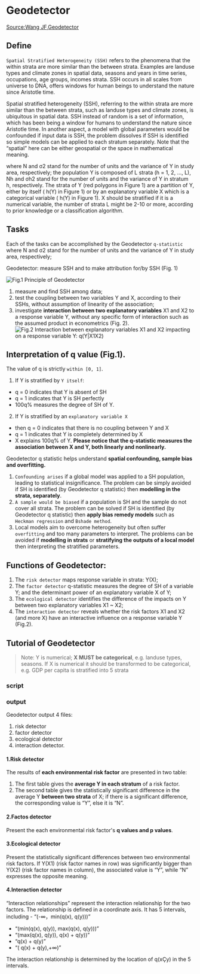 # Geodetector
[Source:Wang JF,Geodetector](http://www.geodetector.cn/)
## Define
`Spatial Stratified Heterogeneity (SSH)` refers to the phenomena that the within strata are more similar than the between strata. Examples are landuse types and climate zones in spatial data, seasons and years in time series, occupations, age groups, incomes strata. SSH occurs in all scales from universe to DNA, offers windows for human beings to understand the nature since Aristotle time.

Spatial stratified heterogeneity (SSH), referring to the within strata are more similar than the between strata, such as landuse types and climate zones, is ubiquitous in spatial data. SSH instead of random is a set of information, which has been being a window for humans to understand the nature since Aristotle time. In another aspect, a model with global parameters would be confounded if input data is SSH, the problem dissolves if SSH is identified so simple models can be applied to each stratum separately. Note that the “spatial” here can be either geospatial or the space in mathematical meaning.


where N and σ2 stand for the number of units and the variance of Y in study area, respectively; the population Y is composed of L strata (h = 1, 2, …, L), Nh and σh2 stand for the number of units and the variance of Y in stratum h, respectively. The strata of Y (red polygons in Figure 1) are a partition of Y, either by itself ( h(Y) in Figure 1) or by an explanatory variable X which is a categorical variable ( h(Y) in Figure 1). X should be stratified if it is a numerical variable, the number of strata L might be 2-10 or more, according to prior knowledge or a classification algorithm.

## Tasks
Each of the tasks can be accomplished by the Geodetector `q-statistic`
where N and σ2 stand for the number of units and the variance of Y in study area, respectively; 

Geodetector: measure SSH and to make attribution for/by SSH (Fig. 1)

![Fig.1 Principle of Geodetector](http://www.geodetector.cn/index.files/image018.jpg)

1. measure and find SSH among data;
2. test the coupling between two variables Y and X, according to their SSHs, without assumption of linearity of the association;
3. investigate **interaction between two explanatory variables** X1 and X2 to a response variable Y, without any specific form of interaction such as the assumed product in econometrics (Fig. 2).  
![Fig.2 Interaction between explanatory variables X1 and X2 impacting on a response variable Y: q(Y|X1X2)](http://www.geodetector.cn/index.files/image043.jpg)


## Interpretation of q value (Fig.1).

The value of q is strictly `within [0, 1]`.

1. If Y is stratified by `Y itself`:
  - q = 0 indicates that Y is absent of SH
  - q = 1 indicates that Y is SH perfectly
  - 100q% measures the degree of SH of Y.
2. If Y is stratified by an `explanatory variable X`
  - then q = 0 indicates that there is no coupling between Y and X
  - q = 1 indicates that Y is completely determined by X
  - X explains 100q% of Y.
  **Please notice that the q-statistic measures the association between X and Y, both linearly and nonlinearly.**

Geodetector q statistic helps understand **spatial confounding, sample bias and overfitting.**

1. `Confounding arises` if a global model was applied to a SH population, leading to statistical insignificance. The problem can be simply avoided if SH is identified (by Geodetector q statistic) then **modelling in the strata, separately**.
2. `A sample would be biased` if a population is SH and the sample do not cover all strata. The problem can be solved if SH is identified (by Geodetector q statistic) then **apply bias remedy models** such as `Heckman regression` and `Bshade method`.
3. Local models aim to overcome heterogeneity but often suffer `overfitting` and too many parameters to interpret. The problems can be avoided if **modelling in strats** or **stratifying the outputs of a local model** then interpreting the stratified parameters.

## Functions of Geodetector:

1. The `risk detector` maps response variable in strata: Y(X);
2. The `factor detector` q-statistic measures the degree of SH of a variable Y; and the determinant power of an explanatory variable X of Y;
3. The `ecological detector` identifies the difference of the impacts on Y between two explanatory variables X1 ~ X2;
4. The `interaction detector` reveals whether the risk factors X1 and X2 (and more X) have an interactive influence on a response variable Y (Fig.2).

## Tutorial of Geodetector
> Note: Y is numerical; **X MUST be categorical**, e.g. landuse types, seasons. If X is numerical it should be transformed to be categorical, e.g. GDP per capita is stratified into 5 strata

### script


### output
Geodetector output 4 files:
1. risk detector
2. factor detector
3. ecological detector
4. interaction detector.

#### 1.Risk detector 
The results of **each environmental risk factor** are presented in two table: 
1. The first table gives the **average Y in each stratum** of a risk factor. 
2. The second table gives the statistically significant difference in the average Y **between two strata** of X; if there is a significant difference, the corresponding value is “Y”, else it is “N”.

#### 2.Factos detector
Present the each environmental risk factor's **q values and p values**.

#### 3.Ecological detector
Present the statistically significant differences between two environmental risk factors. If Y(X1) (risk factor names in row) was significantly bigger than Y(X2) (risk factor names in column), the associated value is “Y”, while “N” expresses the opposite meaning.

#### 4.Interaction detector
“Interaction relationships” represent the interaction relationship for the two factors. The relationship is defined in a coordinate axis. It has 5 intervals, including - “(-∞，min(q(x), q(y)))”
- “(min(q(x), q(y)), max(q(x), q(y)))”
- “(max(q(x), q(y)), q(x) + q(y))”
- “q(x) + q(y)”
- “( q(x) + q(y),+∞)”

The interaction relationship is determined by the location of q(xÇy) in the 5 intervals.
